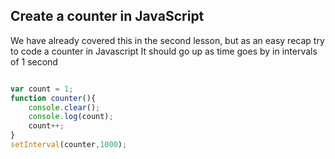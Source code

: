 ## Create a counter in JavaScript

We have already covered this in the second lesson, but as an easy recap try to code a counter in Javascript
It should go up as time goes by in intervals of 1 second

```js

var count = 1;
function counter(){
    console.clear();
    console.log(count);
    count++;
}
setInterval(counter,1000);
```